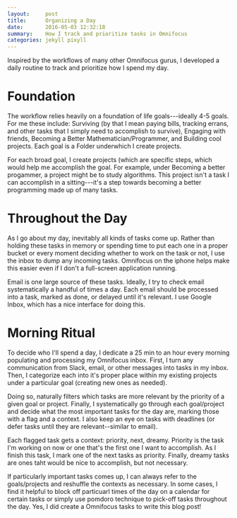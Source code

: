 ```yaml
---
layout:     post
title:      Organizing a Day
date:       2016-05-03 12:32:18
summary:    How I track and prioritize tasks in Omnifocus
categories: jekyll pixyll
---
```


Inspired by the workflows of many other Omnifocus gurus, I developed a daily routine to  track and prioritize how I spend my day.

# Foundation
The workflow relies heavily on a foundation of life goals---ideally 4-5 goals. For me these include: Surviving (by that I mean paying bills, tracking errans, and other tasks that I simply need to accomplish to survive), Engaging with friends, Becoming a Better Mathematician/Programmer, and Building cool projects. Each goal is a Folder underwhich I create projects.

For each broad goal, I create projects (which are specific steps, which would help me accomplish the goal. For example, under Becoming a better progammer, a project might be to study algorithms. This project isn't a task I can accomplish in a sitting---it's a step towards becoming a better programming made up of many tasks.

# Throughout the Day
As I go about my day, inevitably all kinds of tasks come up. Rather than holding these tasks in memory or spending time to put each one in a proper bucket or every moment deciding whether to work on the task or not, I use the inbox to dump any incoming tasks.
Omnifocus on the iphone helps make this easier even if I don't a full-screen application running.

Email is one large source of these tasks. Ideally, I try to check email systematically a handful of times a day. Each email should be processed into a task, marked as done, or delayed until it's relevant. I use Google Inbox, which has a nice interface for doing this.


# Morning Ritual
To decide who I'll spend a day, I dedicate a 25 min to an hour every morning populating and processing my Omnifocus inbox. First, I turn any communication from Slack, email, or other messages into tasks in my inbox. Then, I categorize each into it's proper place within my existing projects under a particular goal (creating new ones as needed). 

Doing so, naturally filters which tasks are more relevant by the priority of a given goal or project. Finally, I systematically go through each goal/project and decide what the most important tasks for the day are, marking those with a flag and a context. 
I also keep an eye on tasks with deadlines (or defer tasks until they are relevant--similar to email).


Each flagged task gets a context: priority, next, dreamy. Priority is the task I'm working on now or one that's the first one I want to accomplish. As I finish this task, I mark one of the next tasks as priority. Finally, dreamy tasks are ones taht would be nice to accomplish, but not necessary.

If particularly important tasks comes up, I can always refer to the goals/projects and reshuffle the contexts as necessary. In some cases, I find it helpful to block off particuarl times of the day on a calendar for certain tasks or simply use pomdoro technique to pick-off tasks throughout the day. 
Yes, I did create a Omnifocus tasks to write this blog post!
